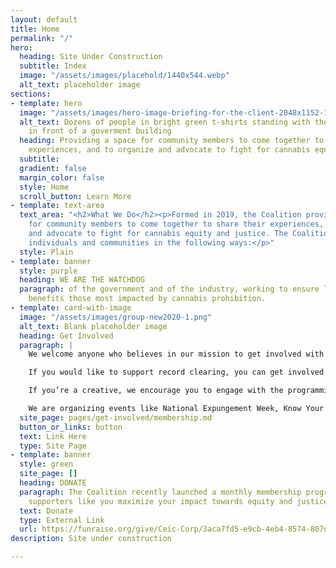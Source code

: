 ```yaml
---
layout: default
title: Home
permalink: "/"
hero:
  heading: Site Under Construction
  subtitle: Index
  image: "/assets/images/placehold/1440x544.webp"
  alt_text: placeholder image
sections:
- template: hero
  image: "/assets/images/hero-image-briefing-for-the-client-2048x1152-1.png"
  alt_text: Dozens of people in bright green t-shirts standing with their fists raised
    in front of a goverment building
  heading: Providing a space for community members to come together to share their
    experiences, and to organize and advocate to fight for cannabis equity and justice.
  subtitle: 
  gradient: false
  margin_color: false
  style: Home
  scroll_button: Learn More
- template: text-area
  text_area: "<h2>What We Do</h2><p>Formed in 2019, the Coalition provides a space
    for community members to come together to share their experiences, and to organize
    and advocate to fight for cannabis equity and justice. The Coalition supports
    individuals and communities in the following ways:</p>"
  style: Plain
- template: banner
  style: purple
  heading: WE ARE THE WATCHDOG
  paragraph: of the government and of the industry, working to ensure legalization
    benefits those most impacted by cannabis prohibition.
- template: card-with-image
  image: "/assets/images/group-new2020-1.png"
  alt_text: Blank placeholder image
  heading: Get Involved
  paragraph: |
    We welcome anyone who believes in our mission to get involved with us.

    If you would like to support record clearing, you can get involved in organizing events and opportunities for expungement, assist people through the expungement process, or help promote education on record clearing!

    If you’re a creative, we encourage you to engage with the programming of the Coalition, and use your skills to promote this work, present these programs to the public through graphic design, video, etc., and to help curate content for our social media!

    We are organizing events like National Expungement Week, Know Your Rights, and resource fairs. We need support to ensure those events are effective, safe, and impactful for all involved!
  site_page: pages/get-involved/membership.md
  button_or_links: button
  text: Link Here
  type: Site Page
- template: banner
  style: green
  site_page: []
  heading: DONATE
  paragraph: The Coalition recently launched a monthly membership program to help
    supporters like you maximize your impact towards equity and justice.
  text: Donate
  type: External Link
  url: https://funraise.org/give/Ceic-Corp/3aca7fd5-e9cb-4eb4-8574-807dbbb8bc93/
description: Site under construction

---
```

